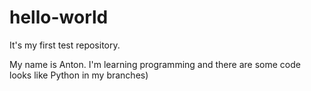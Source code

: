 # hello-world
It's my first test repository.

My name is Anton.
I'm learning programming and there are some code looks like Python in my branches)
